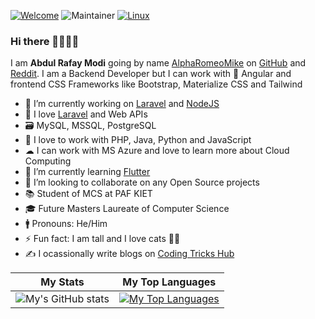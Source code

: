 [![Welcome](https://img.shields.io/badge/Welcome-Dev-green.svg)](https://shields.io/) ![Maintainer](https://img.shields.io/badge/Maintainer-AlphaRomeoMike-blue) [![Linux](https://svgshare.com/i/Zhy.svg)](https://svgshare.com/i/Zhy.svg)


### Hi there 👋👋👋👋

I am **Abdul Rafay Modi** going by name [AlphaRomeoMike] on [GitHub] and [Reddit]. I am a Backend Developer but I can work with 🎯 Angular and frontend CSS Frameworks like Bootstrap, Materialize CSS and Tailwind

- 🔭 I’m currently working on [Laravel] and [NodeJS]
- 💖 I love [Laravel] and Web APIs
- 🗃  MySQL, MSSQL, PostgreSQL
- 💬 I love to work with PHP, Java, Python and JavaScript
- ☁  I can work with MS Azure and love to learn more about Cloud Computing
- 🌱 I’m currently learning [Flutter]
- 👯 I’m looking to collaborate on any Open Source projects
- 📚 Student of MCS at PAF KIET
- 🎓 Future Masters Laureate of Computer Science
- 🚹 Pronouns: He/Him
- ⚡ Fun fact: I am tall and I love cats 🐱‍👤
- ✍ I ocassionally write blogs on [Coding Tricks Hub]


[Laravel]: https://github.com/laravel/laravel
[AlphaRomeoMike]: https://github.com/AlphaRomeoMike
[Github]: https://www.github.com
[Reddit]: https://www.reddit.com
[NodeJS]: https://nodejs.org/en/
[Flutter]: https://flutter.dev
[Coding Tricks Hub]: https://codingtrickshub.com/

My Stats | My Top Languages
------------ | -------------
![My's GitHub stats](https://github-readme-stats.vercel.app/api?username=alpharomeomike&show_icons=true&theme=github_dark) | [![My Top Languages](https://github-readme-stats.vercel.app/api/top-langs/?username=alpharomeomike&layout=compact&theme=github_dark)](https://github.com/alpharomeomike/README.md)
